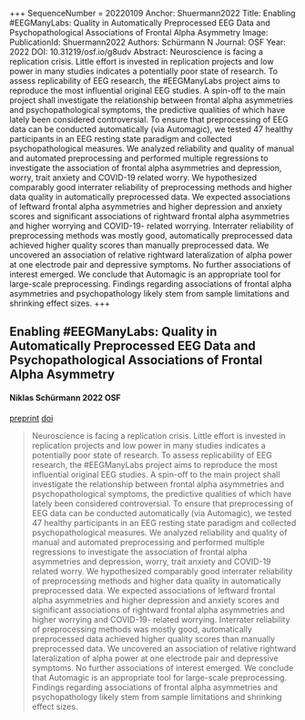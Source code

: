 +++
SequenceNumber =  20220109
Anchor: Shuermann2022
Title: Enabling #EEGManyLabs: Quality in Automatically Preprocessed EEG Data and Psychopathological Associations of Frontal Alpha Asymmetry
Image: 
PublicationId: Shuermann2022
Authors: Schürmann N
Journal: OSF
Year: 2022
DOI: 10.31219/osf.io/g8udv
Abstract: Neuroscience is facing a replication crisis. Little effort is invested in replication projects and low power in many studies indicates a potentially poor state of research. To assess replicability of EEG research, the #EEGManyLabs project aims to reproduce the most influential original EEG studies. A spin-off to the main project shall investigate the relationship between frontal alpha asymmetries and psychopathological symptoms, the predictive qualities of which have lately been considered controversial. To ensure that preprocessing of EEG data can be conducted automatically (via Automagic), we tested 47 healthy participants in an EEG resting state paradigm and collected psychopathological measures. We analyzed reliability and quality of manual and automated preprocessing and performed multiple regressions to investigate the association of frontal alpha asymmetries and depression, worry, trait anxiety and COVID-19 related worry. We hypothesized comparably good interrater reliability of preprocessing methods and higher data quality in automatically preprocessed data. We expected associations of leftward frontal alpha asymmetries and higher depression and anxiety scores and significant associations of rightward frontal alpha asymmetries and higher worrying and COVID-19- related worrying. Interrater reliability of preprocessing methods was mostly good, automatically preprocessed data achieved higher quality scores than manually preprocessed data. We uncovered an association of relative rightward lateralization of alpha power at one electrode pair and depressive symptoms. No further associations of interest emerged. We conclude that Automagic is an appropriate tool for large-scale preprocessing. Findings regarding associations of frontal alpha asymmetries and psychopathology likely stem from sample limitations and shrinking effect sizes.
+++

## Enabling #EEGManyLabs: Quality in Automatically Preprocessed EEG Data and Psychopathological Associations of Frontal Alpha Asymmetry
#### Niklas Schürmann 2022 OSF

[preprint]("preprint") [doi](https://dx.doi.org/10.31219/osf.io/g8udv)

> Neuroscience is facing a replication crisis. Little effort is invested in replication projects and low power in many studies indicates a potentially poor state of research. To assess replicability of EEG research, the #EEGManyLabs project aims to reproduce the most influential original EEG studies. A spin-off to the main project shall investigate the relationship between frontal alpha asymmetries and psychopathological symptoms, the predictive qualities of which have lately been considered controversial. To ensure that preprocessing of EEG data can be conducted automatically (via Automagic), we tested 47 healthy participants in an EEG resting state paradigm and collected psychopathological measures. We analyzed reliability and quality of manual and automated preprocessing and performed multiple regressions to investigate the association of frontal alpha asymmetries and depression, worry, trait anxiety and COVID-19 related worry. We hypothesized comparably good interrater reliability of preprocessing methods and higher data quality in automatically preprocessed data. We expected associations of leftward frontal alpha asymmetries and higher depression and anxiety scores and significant associations of rightward frontal alpha asymmetries and higher worrying and COVID-19- related worrying. Interrater reliability of preprocessing methods was mostly good, automatically preprocessed data achieved higher quality scores than manually preprocessed data. We uncovered an association of relative rightward lateralization of alpha power at one electrode pair and depressive symptoms. No further associations of interest emerged. We conclude that Automagic is an appropriate tool for large-scale preprocessing. Findings regarding associations of frontal alpha asymmetries and psychopathology likely stem from sample limitations and shrinking effect sizes.